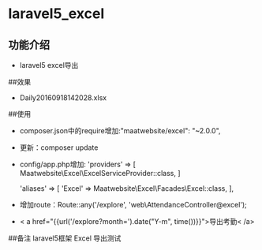 # laravel5_excel

## 功能介绍

* laravel5 excel导出

##效果
- Daily20160918142028.xlsx

##使用

- composer.json中的require增加:"maatwebsite/excel": "~2.0.0",
- 更新：composer update
- config/app.php增加:
     'providers' => [
        Maatwebsite\Excel\ExcelServiceProvider::class,
     ]

     'aliases' => [
        'Excel' => Maatwebsite\Excel\Facades\Excel::class,
     ],
- 增加route：Route::any('/explore', 'web\AttendanceController@excel');
- < a href="{{url('/explore?month=').date("Y-m", time())}}">导出考勤< /a>


##备注
laravel5框架 Excel 导出测试
